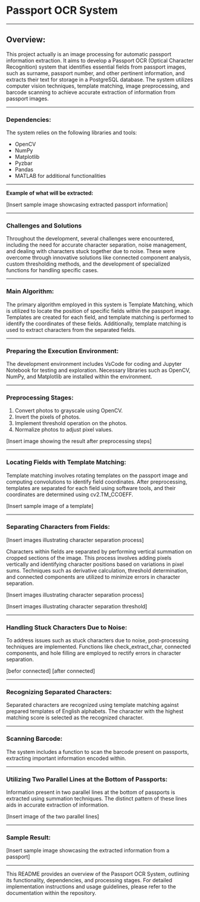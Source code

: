 # Passport OCR System

---

## Overview:

This project actually is an image processing for automatic passport information extraction. It aims to develop a Passport OCR (Optical Character Recognition) system that identifies essential fields from passport images, such as surname, passport number, and other pertinent information, and extracts their text for storage in a PostgreSQL database. The system utilizes computer vision techniques, template matching, image preprocessing, and barcode scanning to achieve accurate extraction of information from passport images.

---

### Dependencies:

The system relies on the following libraries and tools:
- OpenCV
- NumPy
- Matplotlib
- Pyzbar
- Pandas
- MATLAB for additional functionalities

---

**Example of what will be extracted:**

[Insert sample image showcasing extracted passport information]

---

### Challenges and Solutions

Throughout the development, several challenges were encountered, including the need for accurate
character separation, noise management, and dealing with characters stuck together due to noise.
These were overcome through innovative solutions like connected component analysis, custom
thresholding methods, and the development of specialized functions for handling specific cases.

---

### Main Algorithm:

The primary algorithm employed in this system is Template Matching, which is utilized to locate the position of specific fields within the passport image. Templates are created for each field, and template matching is performed to identify the coordinates of these fields. Additionally, template matching is used to extract characters from the separated fields.

---

### Preparing the Execution Environment:

The development environment includes VsCode for coding and Jupyter Notebook for testing and exploration. Necessary libraries such as OpenCV, NumPy, and Matplotlib are installed within the environment.

---

### Preprocessing Stages:

1. Convert photos to grayscale using OpenCV.
2. Invert the pixels of photos.
3. Implement threshold operation on the photos.
4. Normalize photos to adjust pixel values.

[Insert image showing the result after preprocessing steps]

---

### Locating Fields with Template Matching:

Template matching involves rotating templates on the passport image and computing convolutions to identify field coordinates. After preprocessing, templates are separated for each field using software tools, and their coordinates are determined using cv2.TM_CCOEFF.

[Insert sample image of a template]

---

### Separating Characters from Fields:

[Insert images illustrating character separation process]

Characters within fields are separated by performing vertical summation on cropped sections of the image. This process involves adding pixels vertically and identifying character positions based on variations in pixel sums. Techniques such as derivative calculation, threshold determination, and connected components are utilized to minimize errors in character separation.

[Insert images illustrating character separation process]


[Insert images illustrating character separation threshold]

---

### Handling Stuck Characters Due to Noise:

To address issues such as stuck characters due to noise, post-processing techniques are implemented. Functions like check_extract_char, connected components, and hole filling are employed to rectify errors in character separation.

[befor connected]
[after connected]

---

### Recognizing Separated Characters:

Separated characters are recognized using template matching against prepared templates of English alphabets. The character with the highest matching score is selected as the recognized character.

---

### Scanning Barcode:

The system includes a function to scan the barcode present on passports, extracting important information encoded within.

---

### Utilizing Two Parallel Lines at the Bottom of Passports:

Information present in two parallel lines at the bottom of passports is extracted using summation techniques. The distinct pattern of these lines aids in accurate extraction of information.

[Insert image of the two parallel lines]

---

### Sample Result:

[Insert sample image showcasing the extracted information from a passport]

---

This README provides an overview of the Passport OCR System, outlining its functionality, dependencies, and processing stages. For detailed implementation instructions and usage guidelines, please refer to the documentation within the repository.


